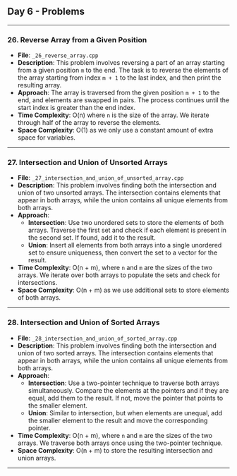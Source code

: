 ## Day 6 - Problems

---

### 26. **Reverse Array from a Given Position**
   - **File**: `_26_reverse_array.cpp`
   - **Description**: This problem involves reversing a part of an array starting from a given position `m` to the end. The task is to reverse the elements of the array starting from index `m + 1` to the last index, and then print the resulting array.
   - **Approach**: The array is traversed from the given position `m + 1` to the end, and elements are swapped in pairs. The process continues until the start index is greater than the end index.
   - **Time Complexity**: O(n) where `n` is the size of the array. We iterate through half of the array to reverse the elements.
   - **Space Complexity**: O(1) as we only use a constant amount of extra space for variables.

---

### 27. **Intersection and Union of Unsorted Arrays**
   - **File**: `_27_intersection_and_union_of_unsorted_array.cpp`
   - **Description**: This problem involves finding both the intersection and union of two unsorted arrays. The intersection contains elements that appear in both arrays, while the union contains all unique elements from both arrays.
   - **Approach**: 
     - **Intersection**: Use two unordered sets to store the elements of both arrays. Traverse the first set and check if each element is present in the second set. If found, add it to the result.
     - **Union**: Insert all elements from both arrays into a single unordered set to ensure uniqueness, then convert the set to a vector for the result.
   - **Time Complexity**: O(n + m), where `n` and `m` are the sizes of the two arrays. We iterate over both arrays to populate the sets and check for intersections.
   - **Space Complexity**: O(n + m) as we use additional sets to store elements of both arrays.

---

### 28. **Intersection and Union of Sorted Arrays**
   - **File**: `_28_intersection_and_union_of_sorted_array.cpp`
   - **Description**: This problem involves finding both the intersection and union of two sorted arrays. The intersection contains elements that appear in both arrays, while the union contains all unique elements from both arrays.
   - **Approach**: 
     - **Intersection**: Use a two-pointer technique to traverse both arrays simultaneously. Compare the elements at the pointers and if they are equal, add them to the result. If not, move the pointer that points to the smaller element.
     - **Union**: Similar to intersection, but when elements are unequal, add the smaller element to the result and move the corresponding pointer.
   - **Time Complexity**: O(n + m), where `n` and `m` are the sizes of the two arrays. We traverse both arrays once using the two-pointer technique.
   - **Space Complexity**: O(n + m) to store the resulting intersection and union arrays.

---